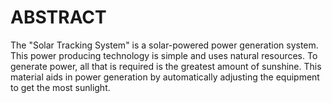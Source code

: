 # ABSTRACT
The "Solar Tracking System" is a solar-powered power generation system. This power producing technology is simple and uses natural resources. To generate power, all that is required is the greatest amount of sunshine. This material aids in power generation by automatically adjusting the equipment to get the most sunlight.
